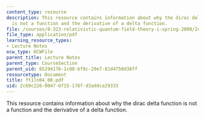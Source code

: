 ```yaml
---
content_type: resource
description: This resource contains information about why the dirac delta function
  is not a function and the derivative of a delta function.
file: /courses/8-323-relativistic-quantum-field-theory-i-spring-2008/2c69c22600476f15176fd3addca29333_ft1ln04_08.pdf
file_type: application/pdf
learning_resource_types:
- Lecture Notes
ocw_type: OCWFile
parent_title: Lecture Notes
parent_type: CourseSection
parent_uid: 65294176-1c08-bf8c-29e7-81d4750d36ff
resourcetype: Document
title: ft1ln04_08.pdf
uid: 2c69c226-0047-6f15-176f-d3addca29333
---
```

This resource contains information about why the dirac delta function is not a function and the derivative of a delta function.

